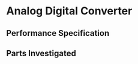 Analog Digital Converter
========================

Performance Specification
-------------------------

Parts Investigated
------------------

